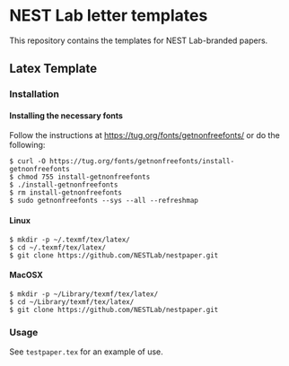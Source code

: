 NEST Lab letter templates
=========================

This repository contains the templates for NEST Lab-branded papers.

Latex Template
--------------

### Installation ###

#### Installing the necessary fonts ####

Follow the instructions at https://tug.org/fonts/getnonfreefonts/ or do the following:

    $ curl -O https://tug.org/fonts/getnonfreefonts/install-getnonfreefonts
    $ chmod 755 install-getnonfreefonts
    $ ./install-getnonfreefonts
    $ rm install-getnonfreefonts
    $ sudo getnonfreefonts --sys --all --refreshmap

#### Linux ####

    $ mkdir -p ~/.texmf/tex/latex/
    $ cd ~/.texmf/tex/latex/
    $ git clone https://github.com/NESTLab/nestpaper.git

#### MacOSX ####

    $ mkdir -p ~/Library/texmf/tex/latex/
    $ cd ~/Library/texmf/tex/latex/
    $ git clone https://github.com/NESTLab/nestpaper.git

### Usage ###

See `testpaper.tex` for an example of use.
